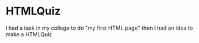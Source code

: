 # HTMLQuiz
i had a task in my college to do "my first HTML page" then i had an idea to make a HTMLQuiz
